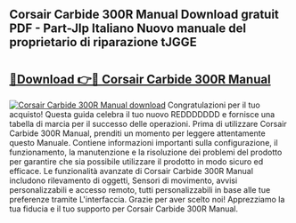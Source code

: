 ## Corsair Carbide 300R Manual Download gratuit PDF - Part-JIp Italiano Nuovo manuale del proprietario di riparazione tJGGE

# <h2><a href="http://dfe5txv.blite.top/?on=Corsair+Carbide+300R+Manual">🔗Download 👉🔴 Corsair Carbide 300R Manual</a></h2>

[![Corsair Carbide 300R Manual download](https://i.imgur.com/lujVjoI.png)](http://dfe5txv.blite.top/?on=Corsair+Carbide+300R+Manual)
Congratulazioni per il tuo acquisto! Questa guida celebra il tuo nuovo REDDDDDDD e fornisce una tabella di marcia per il successo delle operazioni. Prima di utilizzare Corsair Carbide 300R Manual, prenditi un momento per leggere attentamente questo Manuale. Contiene informazioni importanti sulla configurazione, il funzionamento, la manutenzione e la risoluzione dei problemi del prodotto per garantire che sia possibile utilizzare il prodotto in modo sicuro ed efficace. Le funzionalità avanzate di Corsair Carbide 300R Manual includono rilevamento di oggetti, Sensori di movimento, avvisi personalizzabili e accesso remoto, tutti personalizzabili in base alle tue preferenze tramite L'interfaccia. Grazie per aver scelto noi! Apprezziamo la tua fiducia e il tuo supporto per Corsair Carbide 300R Manual.
